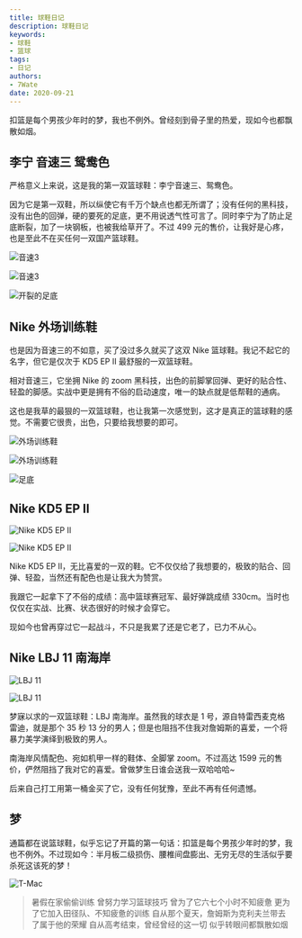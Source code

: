 ```yaml
---
title: 球鞋日记
description: 球鞋日记
keywords:
- 球鞋
- 篮球
tags: 
- 日记
authors:
- 7Wate
date: 2020-09-21
---
```



扣篮是每个男孩少年时的梦，我也不例外。曾经刻到骨子里的热爱，现如今也都飘散如烟。

## 李宁 音速三 鸳鸯色

严格意义上来说，这是我的第一双篮球鞋：李宁音速三、鸳鸯色。

因为它是第一双鞋，所以纵使它有千万个缺点也都无所谓了；没有任何的黑科技，没有出色的回弹，硬的要死的足底，更不用说透气性可言了。同时李宁为了防止足底断裂，加了一块钢板，也被我给草开了。不过 499 元的售价，让我好是心疼，也是至此不在买任何一双国产篮球鞋。

![音速3](https://static.7wate.com/img/2020/09/21/7591dbbe986d0.jpg)

![音速3](https://static.7wate.com/img/2020/09/21/3cd709f6efdd1.jpg)

![开裂的足底](https://static.7wate.com/img/2020/09/21/0ba99fdf83525.jpg)

## Nike 外场训练鞋

也是因为音速三的不如意，买了没过多久就买了这双 Nike 篮球鞋。我记不起它的名字，但它是仅次于 KD5 EP II 最舒服的一双篮球鞋。

相对音速三，它坐拥 Nike 的 zoom 黑科技，出色的前脚掌回弹、更好的贴合性、轻盈的脚感。实战中更是拥有不俗的启动速度，唯一的缺点就是低帮鞋的通病。

这也是我草的最狠的一双篮球鞋，也让我第一次感觉到，这才是真正的篮球鞋的感觉。不需要它很贵，出色，只要给我想要的即可。

![外场训练鞋](https://static.7wate.com/img/2020/09/21/bc0cfd9e430a8.jpg)

![外场训练鞋](https://static.7wate.com/img/2020/09/21/794e538d1f63e.jpg)

![足底](https://static.7wate.com/img/2020/09/21/488a2957fb2dc.jpg)

## Nike KD5 EP II

![Nike KD5 EP II](https://static.7wate.com/img/2020/09/21/e7e5af2732853.jpg)

![Nike KD5 EP II](https://static.7wate.com/img/2020/09/21/015e7b20222a7.jpg)

Nike KD5 EP II，无比喜爱的一双的鞋。它不仅仅给了我想要的，极致的贴合、回弹、轻盈，当然还有配色也是让我大为赞赏。

我跟它一起拿下了不俗的成绩：高中篮球赛冠军、最好弹跳成绩 330cm。当时也仅仅在实战、比赛、状态很好的时候才会穿它。

现如今也曾再穿过它一起战斗，不只是我累了还是它老了，已力不从心。

## Nike LBJ 11 南海岸

![LBJ 11](https://static.7wate.com/img/2020/09/21/59dea67e39442.jpg)

![LBJ 11](https://static.7wate.com/img/2020/09/21/a9086136a5054.jpg)

梦寐以求的一双篮球鞋：LBJ 南海岸。虽然我的球衣是 1 号，源自特雷西麦克格雷迪，就是那个 35 秒 13 分的男人；但是也阻挡不住我对詹姆斯的喜爱，一个将暴力美学演绎到极致的男人。

南海岸风情配色、宛如机甲一样的鞋体、全脚掌 zoom。不过高达 1599 元的售价，俨然阻挡了我对它的喜爱。曾做梦生日谁会送我一双哈哈哈~

后来自己打工用第一桶金买了它，没有任何犹豫，至此不再有任何遗憾。

## 梦

通篇都在说篮球鞋，似乎忘记了开篇的第一句话：扣篮是每个男孩少年时的梦，我也不例外。不过现如今：半月板二级损伤、腰椎间盘膨出、无穷无尽的生活似乎要杀死这该死的梦！

![T-Mac](https://static.7wate.com/img/2020/12/07/a1326cbab28ba.jpg)

> 暑假在家偷偷训练
> 曾努力学习篮球技巧
> 曾为了它六七个小时不知疲惫
> 更为了它加入田径队、不知疲惫的训练
> 自从那个夏天，詹姆斯为克利夫兰带去了属于他的荣耀
> 自从高考结束，曾经曾经的这一切
> 似乎转眼间都飘散如烟
